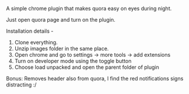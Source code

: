 A simple chrome plugin that makes quora easy on eyes during night.

Just open quora page and turn on the plugin. 

Installation details - 
1. Clone everything.
2. Unzip images folder in the same place.
3. Open chrome and go to settings -> more tools -> add extensions 
4. Turn on developer mode using the toggle button
5. Choose load unpacked and open the parent folder of plugin

Bonus: Removes header also from quora, I find the red notifications signs distracting :/ 

